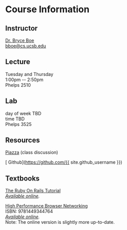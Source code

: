 # Course Information

## Instructor

[Dr. Bryce Boe](http://cs.ucsb.edu/~bboe)  
[bboe@cs.ucsb.edu](mailto:bboe@cs.ucsb.edu)

## Lecture
Tuesday and Thursday  
1:00pm -- 2:50pm  
Phelps 2510

## Lab
day of week TBD  
time TBD  
Phelps 3525

## Resources

[Piazza](https://piazza.com/ucsb/fall2018/cs291a) (class discussion)

[<i class="fa fa-github"></i> Github](https://github.com/{{ site.github_username }})

## Textbooks

[The Ruby On Rails Tutorial](https://www.railstutorial.org/)  
_[Available online](https://www.railstutorial.org/book)._

[High Performance Browser Networking](https://www.amazon.com/High-Performance-Browser-Networking-performance/dp/1449344763)  
ISBN: 9781449344764  
_[Available online](https://hpbn.co/)._  
Note: The online version is slightly more up-to-date.
